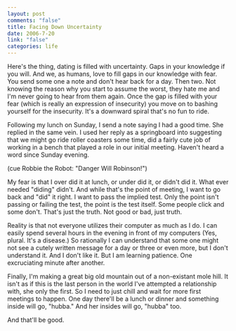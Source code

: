 ```yaml
--- 
layout: post
comments: "false"
title: Facing Down Uncertainty
date: 2006-7-20
link: "false"
categories: life
---
```

Here's the thing, dating is filled with uncertainty. Gaps in your knowledge if you will. And we, as humans, love to fill gaps in our knowledge with fear. You send some one a note and don't hear back for a day. Then two. Not knowing the reason why you start to assume the worst, they hate me and I'm never going to hear from them again. Once the gap is filled with your fear (which is really an expression of insecurity) you move on to bashing yourself for the insecurity. It's a downward spiral that's no fun to ride.

Following my lunch on Sunday, I send a note saying I had a good time. She replied in the same vein. I used her reply as a springboard into suggesting that we might go ride roller coasters some time, did a fairly cute job of working in a bench that played a role in our initial meeting. Haven't heard a word since Sunday evening.

(cue Robbie the Robot: "Danger Will Robinson!")

My fear is that I over did it at lunch, or under did it, or didn't did it. What ever needed "diding" didn't. And while that's the point of meeting, I want to go back and "did" it right. I want to pass the implied test. Only the point isn't passing or failing the test, the point is the test itself. Some people click and some don't. That's just the truth. Not good or bad, just truth.

Reality is that not everyone utilizes their computer as much as I do. I can easily spend several hours in the evening in front of my computers (Yes, plural. It's a disease.) So rationally I can understand that some one might not see a cutely written message for a day or three or even more, but I don't understand it. And I don't like it. But I am learning patience. One excruciating minute after another.

Finally, I'm making a great big old mountain out of a non-existant mole hill. It isn't as if this is the last person in the world I've attempted a relationship with, she only the first. So I need to just chill and wait for more first meetings to happen. One day there'll be a lunch or dinner and something inside will go, "hubba." And her insides will go, "hubba" too.

And that'll be good.
